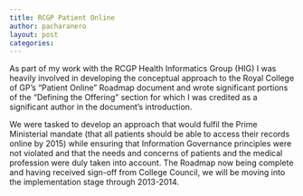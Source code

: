 ```yaml
---
title: RCGP Patient Online
author: pacharanero
layout: post
categories:
---
```


As part of my work with the RCGP Health Informatics Group (HIG) I was heavily involved in developing the conceptual approach to the Royal College of GP&#8217;s &#8220;Patient Online&#8221; Roadmap document and wrote significant portions of the &#8220;Defining the Offering&#8221; section for which I was credited as a significant author in the document&#8217;s introduction.

We were tasked to develop an approach that would fulfil the Prime Ministerial mandate (that all patients should be able to access their records online by 2015) while ensuring that Information Governance principles were not violated and that the needs and concerns of patients and the medical profession were duly taken into account. The Roadmap now being complete and having received sign-off from College Council, we will be moving into the implementation stage through 2013-2014.